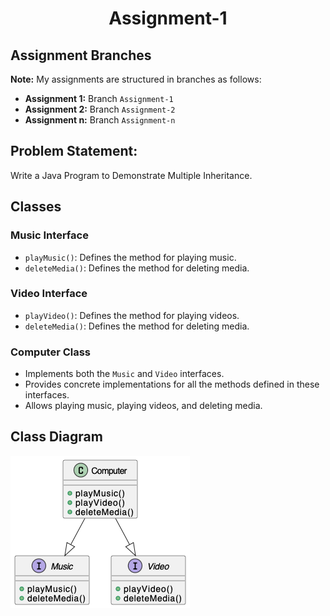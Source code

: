 
<h1 align="center">Assignment-1</h1>

## Assignment Branches
**Note:** My assignments are structured in branches as follows:

- **Assignment 1:** Branch `Assignment-1`
- **Assignment 2:** Branch `Assignment-2`
- **Assignment n:** Branch `Assignment-n`

## Problem Statement:
 Write a Java Program to Demonstrate Multiple Inheritance.

## Classes
### Music Interface

- `playMusic()`: Defines the method for playing music.
- `deleteMedia()`: Defines the method for deleting media.

### Video Interface

- `playVideo()`: Defines the method for playing videos.
- `deleteMedia()`: Defines the method for deleting media.

### Computer Class

- Implements both the `Music` and `Video` interfaces.
- Provides concrete implementations for all the methods defined in these interfaces.
- Allows playing music, playing videos, and deleting media.

## Class Diagram
![Class Diagram](images/multiple_inheritance.png)
